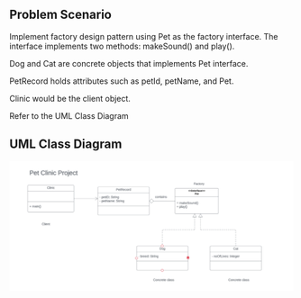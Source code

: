 ## Problem Scenario
Implement factory design pattern using Pet as the factory interface. The interface implements two methods: makeSound() and play().

Dog and Cat are concrete objects that implements Pet interface.

PetRecord holds attributes such as petId, petName, and Pet.

Clinic would be the client object.

Refer to the UML Class Diagram

## UML Class Diagram

![alt text](PetClinic.png)

[](https://github.com/JerryEsperanza/Factory/blob/b488b509c21c7a60955300805c71dceb834b9f1e/src/Main.java?raw=true)

